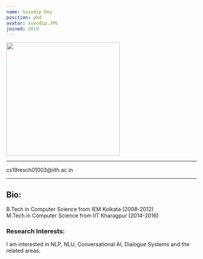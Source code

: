 ```yaml
---
name: Suvodip Dey
position: phd
avatar: suvodip.JPG
joined: 2019
---
```

 
 <img width="300" src="{{site.baseurl}}/images/people/{{page.avatar}}" data-action="zoom">
 <hr>
<i class="fa fa-envelope-o"></i> cs19resch01003@iith.ac.in 
<hr>

## Bio:
B.Tech in Computer Science from IEM Kolkata (2008-2012)<br>
M.Tech in Computer Science from IIT Kharagpur (2014-2016)

### Research Interests:
<p style="text-align:justify">

I am interested in NLP, NLU, Conversational AI, Dialogue Systems and the related areas.
</p>